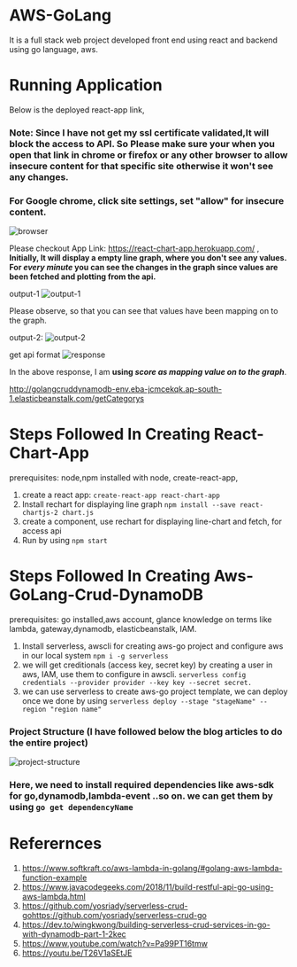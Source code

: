 # AWS-GoLang
It is a full stack web project developed  front end using react and backend using go language, aws.


# Running Application
Below is the deployed react-app link,

### Note:   Since I have not get my ssl certificate validated,It will block the access to API. So Please make sure your when you open that link in chrome or firefox or any other browser to allow insecure content for that specific site otherwise it won't see any changes.

### For Google chrome, click site settings, set "allow" for insecure content.
![browser](https://user-images.githubusercontent.com/47274869/99748503-a601d900-2b02-11eb-87ba-ddcd46ce902d.jpg)

 Please checkout App Link: https://react-chart-app.herokuapp.com/ , **Initially, It will display a empty line graph, where you don't see any values. For _every minute_ you can see the changes in the graph since values are been fetched and plotting from the api.**
 
 
 output-1 ![output-1](https://user-images.githubusercontent.com/47274869/99748237-28d66400-2b02-11eb-8d7a-881f29755cee.jpg)
 
 Please observe, so that you can see that values have been mapping on to the graph.
 
 output-2: ![output-2](https://user-images.githubusercontent.com/47274869/99747765-30493d80-2b01-11eb-9d71-c5f66b6eac24.jpg)
 
 get api format
 ![response](https://user-images.githubusercontent.com/47274869/99750445-6ccb6800-2b06-11eb-9634-befc6d0953f8.jpg)
 
 In the above response, I am **using _score as mapping value on to the graph_**.  
 
 http://golangcruddynamodb-env.eba-jcmcekqk.ap-south-1.elasticbeanstalk.com/getCategorys
 

# Steps Followed In Creating React-Chart-App
 prerequisites: node,npm installed with node, create-react-app,
 1. create a react app:  ```create-react-app react-chart-app ``` 
 2. Install  rechart for displaying line graph ```npm install --save react-chartjs-2 chart.js``` 
 3. create a component, use rechart for displaying line-chart and fetch, for access api
 4. Run by using ```npm start```



# Steps Followed In Creating Aws-GoLang-Crud-DynamoDB
 prerequisites: go installed,aws account, glance knowledge on terms like lambda, gateway,dynamodb, elasticbeanstalk, IAM.
1.  Install serverless, awscli for creating aws-go project and configure aws in our local system
 ```npm i -g serverless```  
 2. we will get creditionals (access key, secret key) by creating a user in aws, IAM, use them to configure in awscli.
 ```serverless config credentials --provider provider --key key --secret secret.```
 3. we can use serverless to create aws-go project template, we can deploy once we done by using 
 ```serverless deploy --stage "stageName" --region "region name"``` 

### Project Structure (I have followed below the blog articles to do the entire project)
 ![project-structure](https://user-images.githubusercontent.com/47274869/99754642-d0f22a00-2b0e-11eb-8e4b-85114a3d4b01.jpg)
 
### Here, we need to install required dependencies like aws-sdk for go,dynamodb,lambda-event ..so on. we can get them by using ```go get dependencyName```
  

# Referernces
1. https://www.softkraft.co/aws-lambda-in-golang/#golang-aws-lambda-function-example
2. https://www.javacodegeeks.com/2018/11/build-restful-api-go-using-aws-lambda.html
3. https://github.com/yosriady/serverless-crud-gohttps://github.com/yosriady/serverless-crud-go
4. https://dev.to/wingkwong/building-serverless-crud-services-in-go-with-dynamodb-part-1-2kec
5. https://www.youtube.com/watch?v=Pa99PT16tmw
6. https://youtu.be/T26V1aSEtJE




 
 
 


